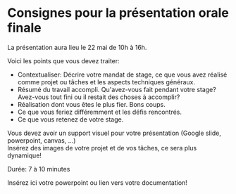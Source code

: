 # Consignes pour la présentation orale finale
La présentation aura lieu le 22 mai de 10h à 16h.     

Voici les points que vous devez traiter:    
* Contextualiser: Décrire votre mandat de stage, ce que vous avez réalisé comme projet ou tâches et les aspects techniques généraux.
* Résumé du travail accompli. Qu'avez-vous fait pendant votre stage? Avez-vous tout fini ou il restait des choses à accomplir?
* Réalisation dont vous êtes le plus fier. Bons coups.
* Ce que vous feriez différemment et les défis rencontrés.
* Ce que vous retenez de votre stage.

Vous devez avoir un support visuel pour votre présentation (Google slide, powerpoint, canvas, ...)    
Insérez des images de votre projet et de vos tâches, ce sera plus dynamique!   

Durée: 7 à 10 minutes    

Insérez ici votre powerpoint ou lien vers votre documentation!
